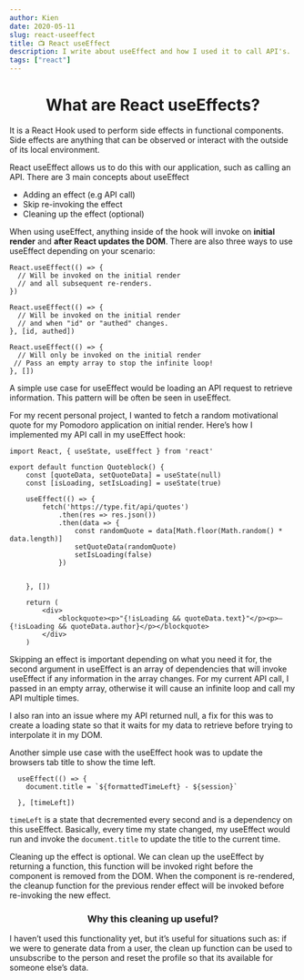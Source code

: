 ```yaml
---
author: Kien
date: 2020-05-11
slug: react-useeffect
title: 📺 React useEffect
description: I write about useEffect and how I used it to call API's.
tags: ["react"]
---
```


# <center> What are React useEffects?</center>

It is a React Hook used to perform side effects in functional components.
Side effects are anything that can be observed or interact with the outside of its local environment.

React useEffect allows us to do this with our application, such as calling an API. There are 3 main concepts about useEffect
-	Adding an effect (e.g API call)
-	Skip re-invoking the effect
-	Cleaning up the effect (optional)

When using useEffect, anything inside of the hook will invoke on **initial render** and **after React updates the DOM**.
There are also three ways to use useEffect depending on your scenario:

```JSX
React.useEffect(() => {
  // Will be invoked on the initial render 
  // and all subsequent re-renders.
})

React.useEffect(() => {
  // Will be invoked on the initial render
  // and when "id" or "authed" changes.
}, [id, authed])

React.useEffect(() => {
  // Will only be invoked on the initial render
 // Pass an empty array to stop the infinite loop!
}, [])
```

A simple use case for useEffect would be loading an API request to retrieve information. This pattern will be often be seen in useEffect. 

For my recent personal project, I wanted to fetch a random motivational quote for my Pomodoro application on initial render. Here’s how I implemented my API call in my useEffect hook:

```JSX
import React, { useState, useEffect } from 'react'

export default function Quoteblock() {
    const [quoteData, setQuoteData] = useState(null)
    const [isLoading, setIsLoading] = useState(true)

    useEffect(() => {
        fetch('https://type.fit/api/quotes')
            .then(res => res.json())
            .then(data => {
                const randomQuote = data[Math.floor(Math.random() * data.length)]
                setQuoteData(randomQuote)
                setIsLoading(false)
            })


    }, [])

    return (
        <div>
            <blockquote><p>"{!isLoading && quoteData.text}"</p><p>— {!isLoading && quoteData.author}</p></blockquote>
        </div>
    )
```
Skipping an effect is important depending on what you need it for, the second argument in useEffect is an array of dependencies that will invoke useEffect if any information in the array changes. For my current API call, I passed in an empty array, otherwise it will cause an infinite loop and call my API multiple times.

I also ran into an issue where my API returned null, a fix for this was to create a loading state so that it waits for my data to retrieve before trying to interpolate it in my DOM.

Another simple use case with the useEffect hook was to update the browsers tab title to show the time left.

```JSX
  useEffect(() => {
    document.title = `${formattedTimeLeft} - ${session}`

  }, [timeLeft])
```


`timeLeft` is a state that decremented every second and is a dependency on this useEffect. Basically, every time my state changed, my useEffect would run and invoke the `document.title` to update the title to the current time. 

Cleaning up the effect is optional. We can clean up the useEffect by returning a function, this function will be invoked right before the component is removed from the DOM. When the component is re-rendered, the cleanup function for the previous render effect will be invoked before re-invoking the new effect.


### <center> Why this cleaning up useful? </center>
I haven’t used this functionality yet, but it’s useful for situations such as: if we were to generate data from a user, the clean up function can be used to unsubscribe to the person and reset the profile so that its available for someone else’s data. 

